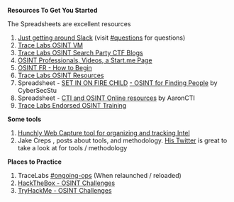 **Resources To Get You Started**

The Spreadsheets are excellent resources
1.  [Just getting around Slack](https://slack.com/help/articles/360059928654-How-to-use-Slack--your-quick-start-guide)  (visit  [#questions](https://tracelabs.slack.com/archives/CAYUEQMGT)  for questions)
2. [Trace Labs OSINT VM](https://www.tracelabs.org/trace-labs-osint-vm/)
3. [Trace Labs OSINT Search Party CTF Blogs](https://github.com/tracelabs/searchparty-ctf-writeups/blob/master/searchparty-ctf-writeups.md)
4.  [OSINT Professionals, Videos, a Start.me Page](https://start.me/p/xbEwoa/09-industry-professionals)
5.  [OSINT FR - How to Begin](https://osintfr.com/en/how-to-begin-faq/)
6. [Trace Labs OSINT Resources](https://www.tracelabs.org/resources/)
7. Spreadsheet - [SET IN ON FIRE CHILD](https://docs.google.com/spreadsheets/d/1JxBbMt4JvGr--G0Pkl3jP9VDTBunR2uD3_faZXDvhxc) [- OSINT for Finding People](https://docs.google.com/spreadsheets/d/1JxBbMt4JvGr--G0Pkl3jP9VDTBunR2uD3_faZXDvhxc) by CyberSecStu
8. Spreadsheet - [CTI and OSINT Online resources](https://docs.google.com/spreadsheets/d/1klugQqw6POlBtuzon8S0b18-gpsDwX-5OYRrB7TyNEw) by AaronCTI
9. [Trace Labs Endorsed OSINT Training](https://www.tracelabs.org/supporters/partners)

**Some tools**

1.  [Hunchly Web Capture tool for organizing and tracking Intel](https://www.hunch.ly/)
2.  Jake Creps , posts about tools, and methodology. [His Twitter](https://twitter.com/jakecreps)  is great to take a look at for tools / methodology

**Places to Practice**

1.  TraceLabs  [#ongoing-ops](https://tracelabs.slack.com/archives/CCA14984C)  (When relaunched / reloaded)
2.  [HackTheBox - OSINT Challenges](https://www.hackthebox.eu/)
3.  [TryHackMe - OSINT Challenges](https://tryhackme.com/)

